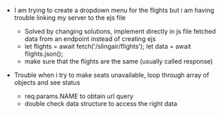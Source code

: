 - I am trying to create a dropdown menu for the flights but i am having trouble 
  linking my server to the ejs file
  - Solved by changing solutions, implement directly in js file fetched data 
    from an endpoint instead of creating ejs
  -   let flights = await fetch('/slingair/flights');
      let data = await flights.json();
    - make sure that the flights are the same (usually called response)

- Trouble when i try to make seats unavailable, loop through array of objects and see status
  - req.params.NAME to obtain url query
  - double check data structure to access the right data